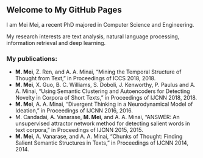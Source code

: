 ## Welcome to My GitHub Pages

I am Mei Mei, a recent PhD majored in Computer Science and Engineering. 

My research interests are text analysis, natural language processing, information retrieval and deep learning. 

### My publications:
- **M. Mei**, Z. Ren, and A. A. Minai, “Mining the Temporal Structure of Thought from Text,” in Proceedings of ICCS 2018, 2018.
- **M. Mei**, X. Guo, B. C. Williams, S. Doboli, J. Kenworthy, P. Paulus and A. A. Minai, “Using Semantic Clustering and Autoencoders for Detecting Novelty in Corpora of Short Texts,” in Proceedings of IJCNN 2018, 2018.
- **M. Mei**, A. A. Minai, “Divergent Thinking in a Neurodynamical Model of Ideation,” in Proceedings of IJCNN 2016, 2016.
- M. Candadai, A. Vanarase, **M. Mei**, and A. A. Minai, “ANSWER: An unsupervised attractor network method for detecting salient words in text corpora,” in Proceedings of IJCNN 2015, 2015.
- **M. Mei**, A. Vanarase, and A. A. Minai, “Chunks of Thought: Finding Salient Semantic Structures in Texts,” in Proceedings of IJCNN 2014, 2014.


